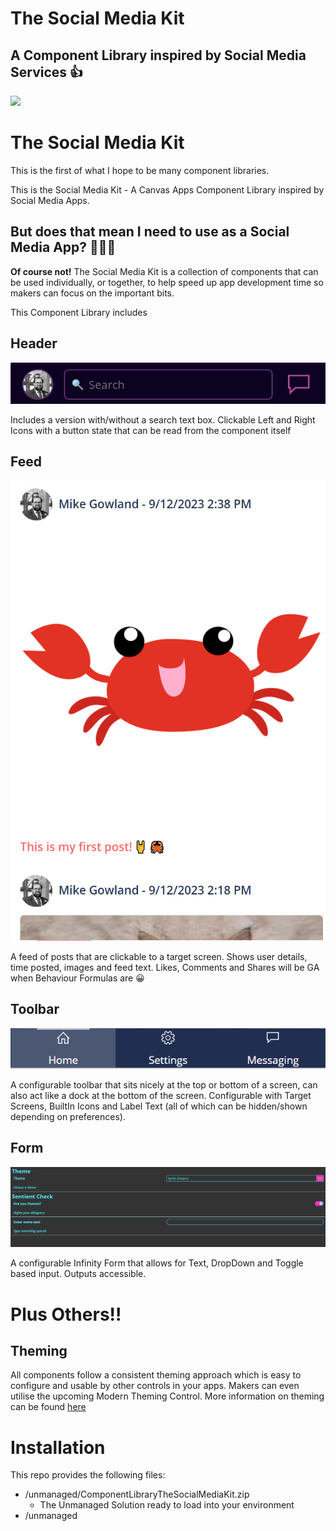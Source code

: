 # The Social Media Kit
## A Component Library inspired by Social Media Services 👍

<img src="./assets/Social Media Kit - Gif.gif" />

# The Social Media Kit

This is the first of what I hope to be many component libraries.

This is the Social Media Kit - A Canvas Apps Component Library inspired by Social Media Apps.

## But does that mean I need to use as a Social Media App? 🤔🤔🤔

**Of course not!** The Social Media Kit is a collection of components that can be used individually, or together, to help speed up app development time so makers can focus on the important bits.

This Component Library includes

## Header 
<img src="./assets/Header.png" />

Includes a version with/without a search text box. Clickable Left and Right Icons with a button state that can be read from the component itself

## Feed
<img src="./assets/Feed.png" />

A feed of posts that are clickable to a target screen. Shows user details, time posted, images and feed text. Likes, Comments and Shares will be GA when Behaviour Formulas are 😀

## Toolbar
<img src="./assets/Toolbar.png">

A configurable toolbar that sits nicely at the top or bottom of a screen, can also act like a dock at the bottom of the screen. Configurable with Target Screens, BuiltIn Icons and Label Text (all of which can be hidden/shown depending on preferences).

## Form
<img src="./assets/Form.png">

A configurable Infinity Form that allows for Text, DropDown and Toggle based input. Outputs accessible.

# Plus Others!!

## Theming

All components follow a consistent theming approach which is easy to configure and usable by other controls in your apps. Makers can even utilise the upcoming Modern Theming Control. More information on theming can be found <a href="./Theming.md">here</a>

# Installation

This repo provides the following files:

+ /unmanaged/ComponentLibraryTheSocialMediaKit.zip
  + The Unmanaged Solution ready to load into your environment
+ /unmanaged
